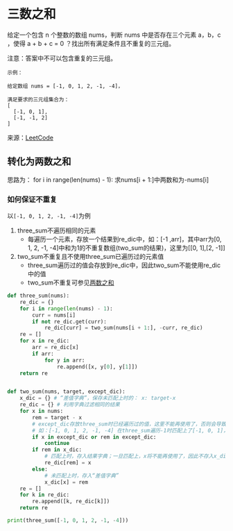 # 三数之和
给定一个包含 n 个整数的数组 nums，判断 nums 中是否存在三个元素 a，b，c ，使得 a + b + c = 0 ？找出所有满足条件且不重复的三元组。

注意：答案中不可以包含重复的三元组。
```
示例：

给定数组 nums = [-1, 0, 1, 2, -1, -4]，

满足要求的三元组集合为：
[
  [-1, 0, 1],
  [-1, -1, 2]
]
```

来源：[LeetCode](https://leetcode-cn.com/problems/3sum)

## 转化为两数之和
思路为： for i in range(len(nums) - 1): 求nums[i + 1:]中两数和为-nums[i]

### 如何保证不重复
以`[-1, 0, 1, 2, -1, -4]`为例
1. three_sum不遍历相同的元素
    - 每遍历一个元素，存放一个结果到re_dic中，如：[-1 ,arr]，其中arr为[0, 1, 2, -1, -4]中和为1的不重复数组(two_sum的结果)，这里为[[0, 1],[2, -1]] 
2. two_sum不重复且不使用three_sum已遍历过的元素值
    - three_sum遍历过的值会存放到re_dic中，因此two_sum不能使用re_dic中的值
    - two_sum不重复可参见[两数之和](/其它/两数之和#nums元素可重复并求出所有但不重复结果)
    
```python
def three_sum(nums):
    re_dic = {}
    for i in range(len(nums) - 1):
        curr = nums[i]
        if not re_dic.get(curr):
            re_dic[curr] = two_sum(nums[i + 1:], -curr, re_dic)
    re = []
    for x in re_dic:
        arr = re_dic[x]
        if arr:
            for y in arr:
                re.append([x, y[0], y[1]])
    return re


def two_sum(nums, target, except_dic):
    x_dic = {} # “差值字典”，保存未匹配上时的： x: target-x
    re_dic = {} # 利用字典过滤相同的结果
    for x in nums:
        rem = target - x
        # except_dic存放three_sum时已经遍历过的值，这里不能再使用了，否则会导致重复
        # 如：[-1, 0, 1, 2, -1, -4] 在three_sum遍历-1时匹配上了[-1, 0, 1]，-1会被存放在except_dic中，这样就会排除后序出现的 [0, 1, -1]了
        if x in except_dic or rem in except_dic:
            continue
        if rem in x_dic:
            # 匹配上时，存入结果字典；一旦匹配上，x将不能再使用了，因此不存入x_dic
            re_dic[rem] = x
        else:
            # 未匹配上时，存入“差值字典”
            x_dic[x] = rem
    re = []
    for k in re_dic:
        re.append([k, re_dic[k]])
    return re

print(three_sum([-1, 0, 1, 2, -1, -4]))
```

